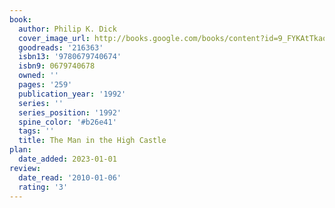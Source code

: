 ```yaml
---
book:
  author: Philip K. Dick
  cover_image_url: http://books.google.com/books/content?id=9_FYKAtTkaoC&printsec=frontcover&img=1&zoom=1&source=gbs_api
  goodreads: '216363'
  isbn13: '9780679740674'
  isbn9: 0679740678
  owned: ''
  pages: '259'
  publication_year: '1992'
  series: ''
  series_position: '1992'
  spine_color: '#b26e41'
  tags: ''
  title: The Man in the High Castle
plan:
  date_added: 2023-01-01
review:
  date_read: '2010-01-06'
  rating: '3'
---
```

